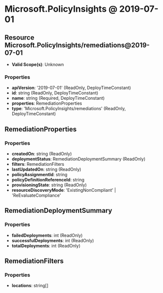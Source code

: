 # Microsoft.PolicyInsights @ 2019-07-01

## Resource Microsoft.PolicyInsights/remediations@2019-07-01
* **Valid Scope(s)**: Unknown
### Properties
* **apiVersion**: '2019-07-01' (ReadOnly, DeployTimeConstant)
* **id**: string (ReadOnly, DeployTimeConstant)
* **name**: string (Required, DeployTimeConstant)
* **properties**: RemediationProperties
* **type**: 'Microsoft.PolicyInsights/remediations' (ReadOnly, DeployTimeConstant)

## RemediationProperties
### Properties
* **createdOn**: string (ReadOnly)
* **deploymentStatus**: RemediationDeploymentSummary (ReadOnly)
* **filters**: RemediationFilters
* **lastUpdatedOn**: string (ReadOnly)
* **policyAssignmentId**: string
* **policyDefinitionReferenceId**: string
* **provisioningState**: string (ReadOnly)
* **resourceDiscoveryMode**: 'ExistingNonCompliant' | 'ReEvaluateCompliance'

## RemediationDeploymentSummary
### Properties
* **failedDeployments**: int (ReadOnly)
* **successfulDeployments**: int (ReadOnly)
* **totalDeployments**: int (ReadOnly)

## RemediationFilters
### Properties
* **locations**: string[]

